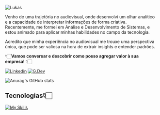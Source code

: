 ![Lukas](https://capsule-render.vercel.app/api?type=venom&height=300&color=timeGradient&text=Lukas%20Rodrigues&section=header&reversal=false&textBg=false&animation=fadeIn)

Venho de uma trajetória no audiovisual, onde desenvolvi um olhar analítico e a capacidade de interpretar informações de forma criativa. Recentemente, me formei em Análise e Desenvolvimento de Sistemas, e estou animado para aplicar minhas habilidades no campo da tecnologia.

Acredito que minha experiência no audiovisual me trouxe uma perspectiva única, que pode ser valiosa na hora de extrair insights e entender padrões. 

👇🏻**Vamos conversar e descobrir como posso agregar valor à sua empresa!** 👇🏻

[![Linkedin](https://skillicons.dev/icons?i=linkedin)](https://www.linkedin.com/in/lukasrodrigues/)
[![G.Dev](https://img.shields.io/badge/Google_For_Developer-14354C?style=for-the-badge&logo=google&logoColor=white)](https://g.dev/lukasrodrigues)


![Anurag's GitHub stats](https://github-readme-stats.vercel.app/api?username=lukasrodriguess&show_icons=true&theme=dark)

## Tecnologias👇🏻
[![My Skills](https://skillicons.dev/icons?i=python,mysql,sqlite,java,cs)](https://skillicons.dev)

